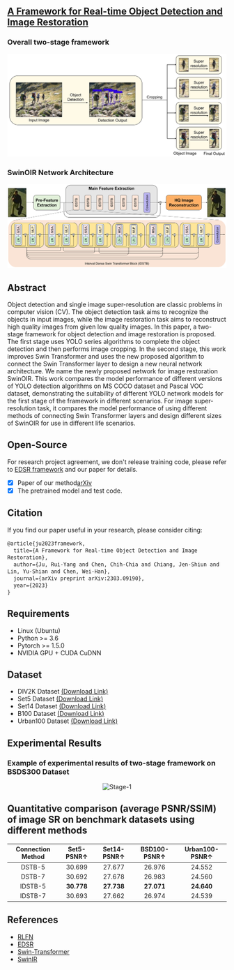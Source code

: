 ## [A Framework for Real-time Object Detection and Image Restoration](https://arxiv.org/abs/2303.09190)
### Overall two-stage framework
<p align="center">
  <img src="img/figure_stage.jpg" width="640" title="Stage-1">
</p>

### SwinOIR Network Architecture
<p align="center">
  <img src="img/figure_swinoir.jpg" width="640" title="Stage-2">
</p>

## Abstract
Object detection and single image super-resolution are classic problems in computer vision (CV). The object detection task aims to recognize the objects in input images, while the image restoration task aims to reconstruct high quality images from given low quality images. In this paper, a two-stage framework for object detection and image restoration is proposed. The first stage uses YOLO series algorithms to complete the object detection and then performs image cropping. In the second stage, this work improves Swin Transformer and uses the new proposed algorithm to connect the Swin Transformer layer to design a new neural network architecture. We name the newly proposed network for image restoration SwinOIR. This work compares the model performance of different versions of YOLO detection algorithms on MS COCO dataset and Pascal VOC dataset, demonstrating the suitability of different YOLO network models for the first stage of the framework in different scenarios. For image super-resolution task, it compares the model performance of using different methods of connecting Swin Transformer layers and design different sizes of SwinOIR for use in different life scenarios.


## Open-Source
For research project agreement, we don't release training code, please refer to [EDSR framework](https://github.com/sanghyun-son/EDSR-PyTorch) and our paper for details.
- [x] Paper of our method[arXiv](https://arxiv.org/abs/2303.09190)
- [x] The pretrained model and test code.

## Citation
If you find our paper useful in your research, please consider citing:

    @article{ju2023framework,
      title={A Framework for Real-time Object Detection and Image Restoration},
      author={Ju, Rui-Yang and Chen, Chih-Chia and Chiang, Jen-Shiun and Lin, Yu-Shian and Chen, Wei-Han},
      journal={arXiv preprint arXiv:2303.09190},
      year={2023}
    }
  
## Requirements
* Linux (Ubuntu)
* Python >= 3.6
* Pytorch >= 1.5.0
* NVIDIA GPU + CUDA CuDNN

## Dataset
* DIV2K Dataset [(Download Link)](https://data.vision.ee.ethz.ch/cvl/DIV2K/)
* Set5 Dataset [(Download Link)](http://people.rennes.inria.fr/Aline.Roumy/results/SR_BMVC12.html)
* Set14 Dataset [(Download Link)](https://sites.google.com/site/romanzeyde/research-interests)
* B100 Dataset [(Download Link)](https://www2.eecs.berkeley.edu/Research/Projects/CS/vision/bsds/)
* Urban100 Dataset [(Download Link)](https://www.kaggle.com/datasets/harshraone/urban100)

## Experimental Results
### Example of experimental results of two-stage framework on BSDS300 Dataset
<p align="center">
  <img src="img/figure_result_bsds.jpg" width="640" title="Stage-1">
</p>

## Quantitative comparison (average PSNR/SSIM) of image SR on benchmark datasets using different methods
| Connection Method | Set5-PSNR↑ | Set14-PSNR↑ | BSD100-PSNR↑ | Urban100-PSNR↑ |
| :---: | :---: | :---: | :---: | :---: |
| DSTB-5 | 30.699 | 27.677 | 26.976 | 24.552 |
| DSTB-7 | 30.692 | 27.678 | 26.983 | 24.560 |
| IDSTB-5 | **30.778** | **27.738** | **27.071** | **24.640** |
| IDSTB-7 | 30.693 | 27.662  | 26.974 | 24.539 |

## References
* [RLFN](https://github.com/bytedance/RLFN)
* [EDSR](https://github.com/sanghyun-son/EDSR-PyTorch)
* [Swin-Transformer](https://github.com/microsoft/Swin-Transformer)
* [SwinIR](https://github.com/JingyunLiang/SwinIR)

